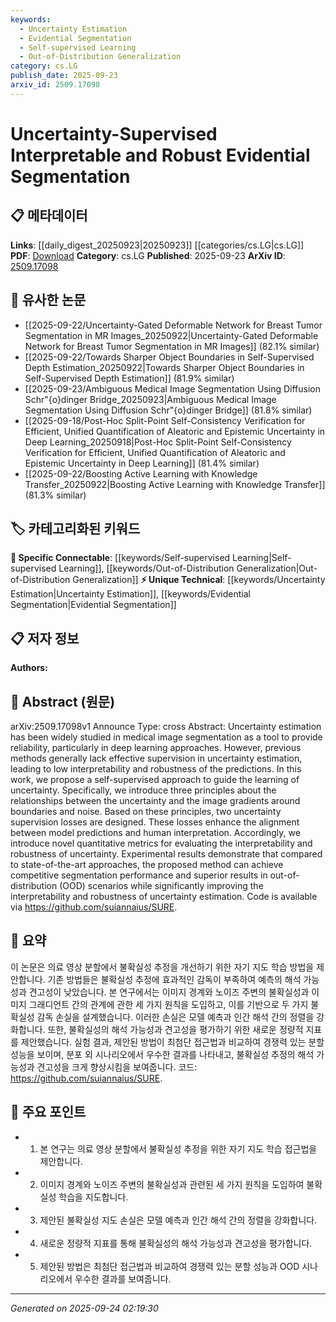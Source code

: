 ```yaml
---
keywords:
  - Uncertainty Estimation
  - Evidential Segmentation
  - Self-supervised Learning
  - Out-of-Distribution Generalization
category: cs.LG
publish_date: 2025-09-23
arxiv_id: 2509.17098
---
```


<!-- KEYWORD_LINKING_METADATA:
{
  "processed_timestamp": "2025-09-24T02:19:30.899533",
  "vocabulary_version": "1.0",
  "selected_keywords": [
    "Uncertainty Estimation",
    "Evidential Segmentation",
    "Self-supervised Learning",
    "Out-of-Distribution Generalization"
  ],
  "rejected_keywords": [],
  "similarity_scores": {
    "Uncertainty Estimation": 0.75,
    "Evidential Segmentation": 0.7,
    "Self-supervised Learning": 0.8,
    "Out-of-Distribution Generalization": 0.7
  },
  "extraction_method": "AI_prompt_based",
  "budget_applied": true,
  "candidates_json": {
    "candidates": [
      {
        "surface": "Uncertainty Estimation",
        "canonical": "Uncertainty Estimation",
        "aliases": [
          "Uncertainty Quantification"
        ],
        "category": "unique_technical",
        "rationale": "Key focus of the paper, enhancing interpretability and robustness in segmentation.",
        "novelty_score": 0.7,
        "connectivity_score": 0.65,
        "specificity_score": 0.8,
        "link_intent_score": 0.75
      },
      {
        "surface": "Evidential Segmentation",
        "canonical": "Evidential Segmentation",
        "aliases": [
          "Evidential Image Segmentation"
        ],
        "category": "unique_technical",
        "rationale": "Central method proposed in the paper, distinct from traditional segmentation techniques.",
        "novelty_score": 0.8,
        "connectivity_score": 0.6,
        "specificity_score": 0.85,
        "link_intent_score": 0.7
      },
      {
        "surface": "Self-supervised Approach",
        "canonical": "Self-supervised Learning",
        "aliases": [
          "Self-supervised Method"
        ],
        "category": "specific_connectable",
        "rationale": "The paper introduces a self-supervised method for uncertainty guidance, linking to existing concepts.",
        "novelty_score": 0.5,
        "connectivity_score": 0.9,
        "specificity_score": 0.7,
        "link_intent_score": 0.8
      },
      {
        "surface": "Out-of-Distribution Scenarios",
        "canonical": "Out-of-Distribution Generalization",
        "aliases": [
          "OOD Scenarios"
        ],
        "category": "specific_connectable",
        "rationale": "Addresses robustness in novel scenarios, a key challenge in machine learning.",
        "novelty_score": 0.6,
        "connectivity_score": 0.75,
        "specificity_score": 0.8,
        "link_intent_score": 0.7
      }
    ],
    "ban_list_suggestions": [
      "method",
      "experiment",
      "performance"
    ]
  },
  "decisions": [
    {
      "candidate_surface": "Uncertainty Estimation",
      "resolved_canonical": "Uncertainty Estimation",
      "decision": "linked",
      "scores": {
        "novelty": 0.7,
        "connectivity": 0.65,
        "specificity": 0.8,
        "link_intent": 0.75
      }
    },
    {
      "candidate_surface": "Evidential Segmentation",
      "resolved_canonical": "Evidential Segmentation",
      "decision": "linked",
      "scores": {
        "novelty": 0.8,
        "connectivity": 0.6,
        "specificity": 0.85,
        "link_intent": 0.7
      }
    },
    {
      "candidate_surface": "Self-supervised Approach",
      "resolved_canonical": "Self-supervised Learning",
      "decision": "linked",
      "scores": {
        "novelty": 0.5,
        "connectivity": 0.9,
        "specificity": 0.7,
        "link_intent": 0.8
      }
    },
    {
      "candidate_surface": "Out-of-Distribution Scenarios",
      "resolved_canonical": "Out-of-Distribution Generalization",
      "decision": "linked",
      "scores": {
        "novelty": 0.6,
        "connectivity": 0.75,
        "specificity": 0.8,
        "link_intent": 0.7
      }
    }
  ]
}
-->

# Uncertainty-Supervised Interpretable and Robust Evidential Segmentation

## 📋 메타데이터

**Links**: [[daily_digest_20250923|20250923]] [[categories/cs.LG|cs.LG]]
**PDF**: [Download](https://arxiv.org/pdf/2509.17098.pdf)
**Category**: cs.LG
**Published**: 2025-09-23
**ArXiv ID**: [2509.17098](https://arxiv.org/abs/2509.17098)

## 🔗 유사한 논문
- [[2025-09-22/Uncertainty-Gated Deformable Network for Breast Tumor Segmentation in MR Images_20250922|Uncertainty-Gated Deformable Network for Breast Tumor Segmentation in MR Images]] (82.1% similar)
- [[2025-09-22/Towards Sharper Object Boundaries in Self-Supervised Depth Estimation_20250922|Towards Sharper Object Boundaries in Self-Supervised Depth Estimation]] (81.9% similar)
- [[2025-09-23/Ambiguous Medical Image Segmentation Using Diffusion Schr\"{o}dinger Bridge_20250923|Ambiguous Medical Image Segmentation Using Diffusion Schr\"{o}dinger Bridge]] (81.8% similar)
- [[2025-09-18/Post-Hoc Split-Point Self-Consistency Verification for Efficient, Unified Quantification of Aleatoric and Epistemic Uncertainty in Deep Learning_20250918|Post-Hoc Split-Point Self-Consistency Verification for Efficient, Unified Quantification of Aleatoric and Epistemic Uncertainty in Deep Learning]] (81.4% similar)
- [[2025-09-22/Boosting Active Learning with Knowledge Transfer_20250922|Boosting Active Learning with Knowledge Transfer]] (81.3% similar)

## 🏷️ 카테고리화된 키워드
**🔗 Specific Connectable**: [[keywords/Self-supervised Learning|Self-supervised Learning]], [[keywords/Out-of-Distribution Generalization|Out-of-Distribution Generalization]]
**⚡ Unique Technical**: [[keywords/Uncertainty Estimation|Uncertainty Estimation]], [[keywords/Evidential Segmentation|Evidential Segmentation]]

## 📋 저자 정보

**Authors:** 

## 📄 Abstract (원문)

arXiv:2509.17098v1 Announce Type: cross 
Abstract: Uncertainty estimation has been widely studied in medical image segmentation as a tool to provide reliability, particularly in deep learning approaches. However, previous methods generally lack effective supervision in uncertainty estimation, leading to low interpretability and robustness of the predictions. In this work, we propose a self-supervised approach to guide the learning of uncertainty. Specifically, we introduce three principles about the relationships between the uncertainty and the image gradients around boundaries and noise. Based on these principles, two uncertainty supervision losses are designed. These losses enhance the alignment between model predictions and human interpretation. Accordingly, we introduce novel quantitative metrics for evaluating the interpretability and robustness of uncertainty. Experimental results demonstrate that compared to state-of-the-art approaches, the proposed method can achieve competitive segmentation performance and superior results in out-of-distribution (OOD) scenarios while significantly improving the interpretability and robustness of uncertainty estimation. Code is available via https://github.com/suiannaius/SURE.

## 📝 요약

이 논문은 의료 영상 분할에서 불확실성 추정을 개선하기 위한 자기 지도 학습 방법을 제안합니다. 기존 방법들은 불확실성 추정에 효과적인 감독이 부족하여 예측의 해석 가능성과 견고성이 낮았습니다. 본 연구에서는 이미지 경계와 노이즈 주변의 불확실성과 이미지 그래디언트 간의 관계에 관한 세 가지 원칙을 도입하고, 이를 기반으로 두 가지 불확실성 감독 손실을 설계했습니다. 이러한 손실은 모델 예측과 인간 해석 간의 정렬을 강화합니다. 또한, 불확실성의 해석 가능성과 견고성을 평가하기 위한 새로운 정량적 지표를 제안했습니다. 실험 결과, 제안된 방법이 최첨단 접근법과 비교하여 경쟁력 있는 분할 성능을 보이며, 분포 외 시나리오에서 우수한 결과를 나타내고, 불확실성 추정의 해석 가능성과 견고성을 크게 향상시킴을 보여줍니다. 코드: https://github.com/suiannaius/SURE.

## 🎯 주요 포인트

- 1. 본 연구는 의료 영상 분할에서 불확실성 추정을 위한 자기 지도 학습 접근법을 제안합니다.
- 2. 이미지 경계와 노이즈 주변의 불확실성과 관련된 세 가지 원칙을 도입하여 불확실성 학습을 지도합니다.
- 3. 제안된 불확실성 지도 손실은 모델 예측과 인간 해석 간의 정렬을 강화합니다.
- 4. 새로운 정량적 지표를 통해 불확실성의 해석 가능성과 견고성을 평가합니다.
- 5. 제안된 방법은 최첨단 접근법과 비교하여 경쟁력 있는 분할 성능과 OOD 시나리오에서 우수한 결과를 보여줍니다.


---

*Generated on 2025-09-24 02:19:30*